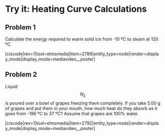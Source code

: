 # Try it: Heating Curve Calculations


## Problem 1
Calculate the energy required to warm solid ice from -10 ºC to steam at 120 ºC.



[ciscode|rev=1|tool=elmsmedia|item=2789|entity_type=node|render=display_mode|display_mode=mediavideo__poster]




## Problem 2
Liquid $$N_2$$ is poured over a bowl of grapes freezing them completely. If you take 5.00 g of grapes and put them in your mouth, how much heat do they absorb as it goes from -196 ºC to 37 ºC? Assume that grapes are 100% water.

[ciscode|rev=1|tool=elmsmedia|item=2792|entity_type=node|render=display_mode|display_mode=mediavideo__poster]
